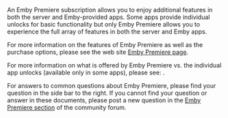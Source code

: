 An Emby Premiere subscription allows you to enjoy additional features in both the server and Emby-provided apps.  Some apps provide individual unlocks for basic functionality but only Emby Premiere allows you to experience the full array of features in both the server and Emby apps.

For more information on the features of Emby Premiere as well as the purchase options, please see the web site [Emby Premiere page](https://emby.media/premiere.html).

For more information on what is offered by Emby Premiere vs. the individual app unlocks (available only in some apps), please see: .

For answers to common questions about Emby Premiere, please find your question in the side bar to the right.  If you cannot find your question or answer in these documents, please post a new question in the [Emby Premiere section](https://emby.media/community/index.php?/forum/157-emby-premiere-support/) of the community forum.